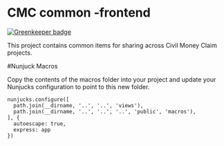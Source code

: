 # CMC common -frontend

[![Greenkeeper badge](https://badges.greenkeeper.io/hmcts/cmc-common-frontend.svg)](https://greenkeeper.io/)

This project contains common items for sharing across Civil Money Claim projects. 

#Nunjuck Macros

Copy the contents of the macros folder into your project and update your Nunjucks configuration to point to this new folder.

```
nunjucks.configure([
  path.join(__dirname, '..', '..', 'views'),
  path.join(__dirname, '..', '..', '..', 'public', 'macros'),
], {
  autoescape: true,
  express: app
})
```